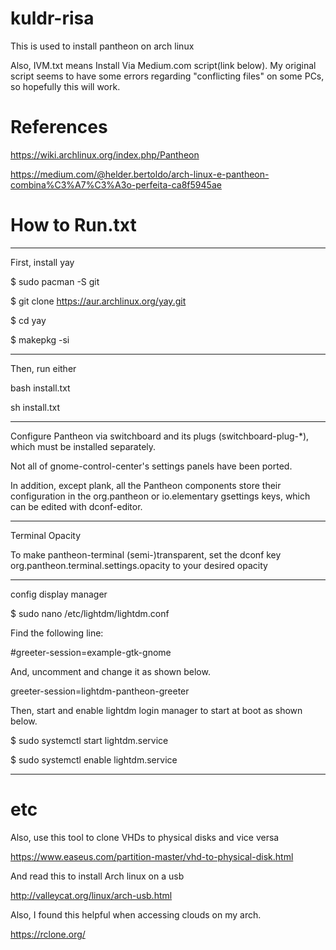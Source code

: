 # kuldr-risa
This is used to install pantheon on arch linux

Also, IVM.txt means Install Via Medium.com script(link below). My original script seems to have some errors regarding "conflicting files" on some PCs, so hopefully this will work.

# References

https://wiki.archlinux.org/index.php/Pantheon

https://medium.com/@helder.bertoldo/arch-linux-e-pantheon-combina%C3%A7%C3%A3o-perfeita-ca8f5945ae

# How to Run.txt
------------------------------------------------------------------------------------------------------------------------------------

First, install yay

$ sudo pacman -S git

$ git clone https://aur.archlinux.org/yay.git

$ cd yay

$ makepkg -si

-------------------------------------------------------------------------------------------------------------------------------------

Then, run either

bash install.txt

sh install.txt

--------------------------------------------------------------------------------------------------------------------------------------

Configure Pantheon via switchboard and its plugs (switchboard-plug-*), which must be installed separately. 

Not all of gnome-control-center's settings panels have been ported. 

In addition, except plank, all the Pantheon components store their configuration in the org.pantheon or io.elementary gsettings keys, which can be edited with dconf-editor.

----------------------------------------------------------------------------------------------------------------------------------------

Terminal Opacity

To make pantheon-terminal (semi-)transparent, set the dconf key org.pantheon.terminal.settings.opacity to your desired opacity

----------------------------------------------------------------------------------------------------------------------------------------

config display manager

$ sudo nano /etc/lightdm/lightdm.conf

Find the following line:

#greeter-session=example-gtk-gnome

And, uncomment and change it as shown below.

greeter-session=lightdm-pantheon-greeter

Then, start and enable lightdm login manager to start at boot as shown below.

$ sudo systemctl start lightdm.service

$ sudo systemctl enable lightdm.service

----------------------------------------------------------------------------------------------------------------------------------------

# etc
Also, use this tool to clone VHDs to physical disks and vice versa

https://www.easeus.com/partition-master/vhd-to-physical-disk.html


And read this to install Arch linux on a usb

http://valleycat.org/linux/arch-usb.html

Also, I found this helpful when accessing clouds on my arch.

https://rclone.org/
